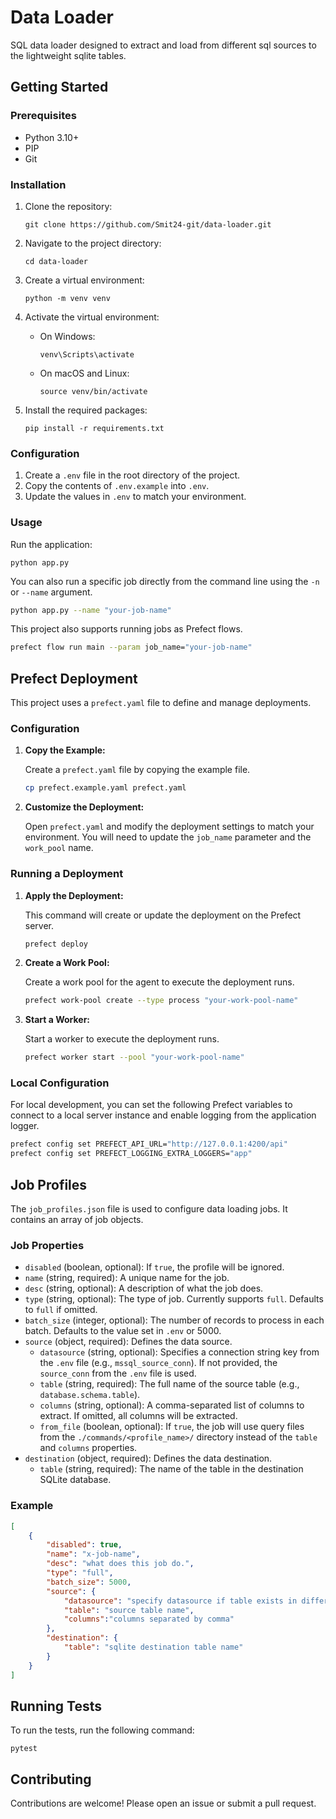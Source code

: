 # Data Loader

SQL data loader designed to extract and load from different sql sources to the lightweight sqlite tables.

## Getting Started

### Prerequisites

*   Python 3.10+
*   PIP
*   Git

### Installation

1.  Clone the repository:

    ```
    git clone https://github.com/Smit24-git/data-loader.git
    ```

2.  Navigate to the project directory:

    ```
    cd data-loader
    ```

3.  Create a virtual environment:

    ```
    python -m venv venv
    ```

4.  Activate the virtual environment:

    *   On Windows:

        ```
        venv\Scripts\activate
        ```

    *   On macOS and Linux:

        ```
        source venv/bin/activate
        ```

5.  Install the required packages:

    ```
    pip install -r requirements.txt
    ```

### Configuration

1.  Create a `.env` file in the root directory of the project.
2.  Copy the contents of `.env.example` into `.env`.
3.  Update the values in `.env` to match your environment.

### Usage

Run the application:

```
python app.py
```

You can also run a specific job directly from the command line using the `-n` or `--name` argument.

```bash
python app.py --name "your-job-name"
```

This project also supports running jobs as Prefect flows.

```bash
prefect flow run main --param job_name="your-job-name"
```

## Prefect Deployment

This project uses a `prefect.yaml` file to define and manage deployments.

### Configuration

1.  **Copy the Example:**

    Create a `prefect.yaml` file by copying the example file.

    ```bash
    cp prefect.example.yaml prefect.yaml
    ```

2.  **Customize the Deployment:**

    Open `prefect.yaml` and modify the deployment settings to match your environment. You will need to update the `job_name` parameter and the `work_pool` name.

### Running a Deployment

1.  **Apply the Deployment:**

    This command will create or update the deployment on the Prefect server.

    ```bash
    prefect deploy
    ```

2.  **Create a Work Pool:**

    Create a work pool for the agent to execute the deployment runs.

    ```bash
    prefect work-pool create --type process "your-work-pool-name"
    ```

3.  **Start a Worker:**

    Start a worker to execute the deployment runs.

    ```bash
    prefect worker start --pool "your-work-pool-name"
    ```

### Local Configuration

For local development, you can set the following Prefect variables to connect to a local server instance and enable logging from the application logger.

```bash
prefect config set PREFECT_API_URL="http://127.0.0.1:4200/api"
prefect config set PREFECT_LOGGING_EXTRA_LOGGERS="app"
```

## Job Profiles

The `job_profiles.json` file is used to configure data loading jobs. It contains an array of job objects.

### Job Properties
*   `disabled` (boolean, optional): If `true`, the profile will be ignored.
*   `name` (string, required): A unique name for the job.
*   `desc` (string, optional): A description of what the job does.
*   `type` (string, optional): The type of job. Currently supports `full`. Defaults to `full` if omitted.
*   `batch_size` (integer, optional): The number of records to process in each batch. Defaults to the value set in `.env` or 5000.
*   `source` (object, required): Defines the data source.
    *   `datasource` (string, optional): Specifies a connection string key from the `.env` file (e.g., `mssql_source_conn`). If not provided, the `source_conn` from the `.env` file is used.
    *   `table` (string, required): The full name of the source table (e.g., `database.schema.table`).
    *   `columns` (string, optional): A comma-separated list of columns to extract. If omitted, all columns will be extracted.
    *   `from_file` (boolean, optional): If `true`, the job will use query files from the `./commands/<profile_name>/` directory instead of the `table` and `columns` properties.
*   `destination` (object, required): Defines the data destination.
    *   `table` (string, required): The name of the table in the destination SQLite database.

### Example

```json
[
    {
        "disabled": true,
        "name": "x-job-name",
        "desc": "what does this job do.",
        "type": "full",
        "batch_size": 5000,
        "source": {
            "datasource": "specify datasource if table exists in different source than default",
            "table": "source table name",
            "columns":"columns separated by comma"
        },
        "destination": {
            "table": "sqlite destination table name"  
        }
    }
]
```

## Running Tests

To run the tests, run the following command:

```
pytest
```



## Contributing

Contributions are welcome! Please open an issue or submit a pull request.
